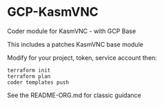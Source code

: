 # GCP-KasmVNC
Coder module for KasmVNC - with GCP Base

This includes a patches KasmVNC base module

Modify for your project, token, service account then:
```
terraform init
terraform plan
coder templates push
```
See the README-ORG.md for classic guidance

